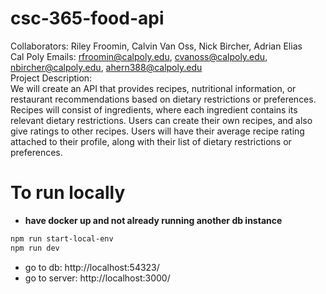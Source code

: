 # csc-365-food-api
Collaborators: Riley Froomin, Calvin Van Oss, Nick Bircher, Adrian Elias\
Cal Poly Emails: rfroomin@calpoly.edu, cvanoss@calpoly.edu, nbircher@calpoly.edu, ahern388@calpoly.edu\
Project Description:\
We will create an API that provides recipes, nutritional information, or restaurant recommendations based on dietary restrictions or preferences. Recipes will consist of ingredients, where each ingredient contains its relevant dietary restrictions. Users can create their own recipes, and also give ratings to other recipes. Users will have their average recipe rating attached to their profile, along with their list of dietary restrictions or preferences.

# To run locally
- **have docker up and not already running another db instance**
```bash
npm run start-local-env
npm run dev
```
- go to db: http://localhost:54323/
- go to server: http://localhost:3000/
